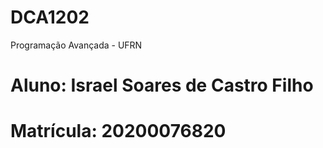 # DCA1202
 Programação Avançada - UFRN
 # Aluno: Israel Soares de Castro Filho
 # Matrícula: 20200076820
